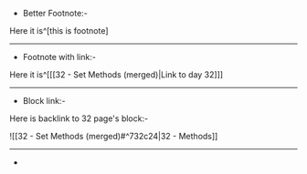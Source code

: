 - Better Footnote:- 

Here it is^[this is footnote]

---
- Footnote with link:- 

Here it is^[[[32 - Set Methods (merged)|Link to day 32]]]

---
- Block link:- 

Here is backlink to 32 page's block:- 

![[32 - Set Methods (merged)#^732c24|32 - Methods]]

---
- 